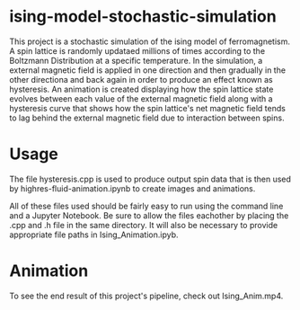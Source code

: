 # ising-model-stochastic-simulation

This project is a stochastic simulation of the ising model of ferromagnetism. A spin lattice is randomly updataed millions of times according to the Boltzmann Distribution at a specific temperature. In the simulation, a external magnetic field is applied in one direction and then gradually in the other directiona and back again in order to produce an effect known as hysteresis. An animation is created displaying how the spin lattice state evolves between each value of the external magnetic field along with a hysteresis curve that shows how the spin lattice's net magnetic field tends to lag behind the external magnetic field due to interaction between spins.

# Usage

The file hysteresis.cpp is used to produce output spin data that is then used by highres-fluid-animation.ipynb to create images and animations.

All of these files used should be fairly easy to run using the command line and a Jupyter Notebook. Be sure to allow the files eachother by placing the .cpp and .h file in the same directory. It will also be necessary to provide appropriate file paths in Ising_Animation.ipyb.

# Animation

To see the end result of this project's pipeline, check out Ising_Anim.mp4.
